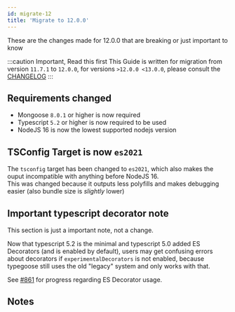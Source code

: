 ```yaml
---
id: migrate-12
title: 'Migrate to 12.0.0'
---
```


These are the changes made for 12.0.0 that are breaking or just important to know

:::caution Important, Read this first
This Guide is written for migration from version `11.7.1` to `12.0.0`, for versions `>12.0.0 <13.0.0`, please consult the [CHANGELOG](https://github.com/typegoose/typegoose/blob/master/CHANGELOG.md)
:::

## Requirements changed

- Mongoose `8.0.1` or higher is now required
- Typescript `5.2` or higher is now required to be used
- NodeJS 16 is now the lowest supported nodejs version

## TSConfig Target is now `es2021`

The `tsconfig` target has been changed to `es2021`, which also makes the ouput incompatible with anything before NodeJS 16.  
This was changed because it outputs less polyfills and makes debugging easier (also bundle size is *slightly* lower)

## Important typescript decorator note

This section is just a important note, not a change.

Now that typescript 5.2 is the minimal and typescript 5.0 added ES Decorators (and is enabled by default), users may get confusing errors about decorators if `experimentalDecorators` is not enabled, because typegoose still uses the old "legacy" system and only works with that.

See [#861](https://github.com/typegoose/typegoose/issues/861) for progress regarding ES Decorator usage.

## Notes
